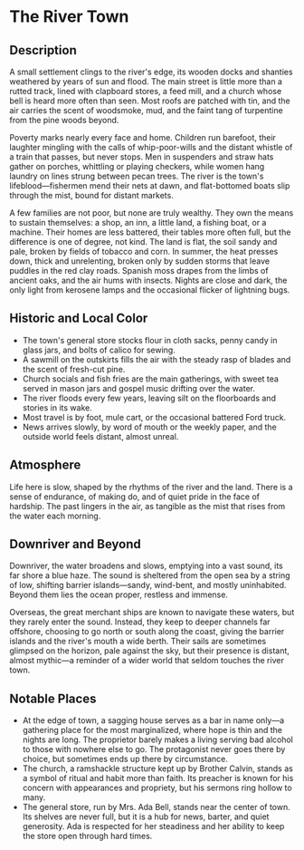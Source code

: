 # The River Town

## Description

A small settlement clings to the river's edge, its wooden docks and shanties weathered by years of sun and flood. The main street is little more than a rutted track, lined with clapboard stores, a feed mill, and a church whose bell is heard more often than seen. Most roofs are patched with tin, and the air carries the scent of woodsmoke, mud, and the faint tang of turpentine from the pine woods beyond.

Poverty marks nearly every face and home. Children run barefoot, their laughter mingling with the calls of whip-poor-wills and the distant whistle of a train that passes, but never stops. Men in suspenders and straw hats gather on porches, whittling or playing checkers, while women hang laundry on lines strung between pecan trees. The river is the town's lifeblood—fishermen mend their nets at dawn, and flat-bottomed boats slip through the mist, bound for distant markets.

A few families are not poor, but none are truly wealthy. They own the means to sustain themselves: a shop, an inn, a little land, a fishing boat, or a machine. Their homes are less battered, their tables more often full, but the difference is one of degree, not kind. The land is flat, the soil sandy and pale, broken by fields of tobacco and corn. In summer, the heat presses down, thick and unrelenting, broken only by sudden storms that leave puddles in the red clay roads. Spanish moss drapes from the limbs of ancient oaks, and the air hums with insects. Nights are close and dark, the only light from kerosene lamps and the occasional flicker of lightning bugs.

## Historic and Local Color

- The town's general store stocks flour in cloth sacks, penny candy in glass jars, and bolts of calico for sewing.
- A sawmill on the outskirts fills the air with the steady rasp of blades and the scent of fresh-cut pine.
- Church socials and fish fries are the main gatherings, with sweet tea served in mason jars and gospel music drifting over the water.
- The river floods every few years, leaving silt on the floorboards and stories in its wake.
- Most travel is by foot, mule cart, or the occasional battered Ford truck.
- News arrives slowly, by word of mouth or the weekly paper, and the outside world feels distant, almost unreal.

## Atmosphere

Life here is slow, shaped by the rhythms of the river and the land. There is a sense of endurance, of making do, and of quiet pride in the face of hardship. The past lingers in the air, as tangible as the mist that rises from the water each morning.

## Downriver and Beyond

Downriver, the water broadens and slows, emptying into a vast sound, its far shore a blue haze. The sound is sheltered from the open sea by a string of low, shifting barrier islands—sandy, wind-bent, and mostly uninhabited. Beyond them lies the ocean proper, restless and immense.

Overseas, the great merchant ships are known to navigate these waters, but they rarely enter the sound. Instead, they keep to deeper channels far offshore, choosing to go north or south along the coast, giving the barrier islands and the river's mouth a wide berth. Their sails are sometimes glimpsed on the horizon, pale against the sky, but their presence is distant, almost mythic—a reminder of a wider world that seldom touches the river town.

## Notable Places

- At the edge of town, a sagging house serves as a bar in name only—a gathering place for the most marginalized, where hope is thin and the nights are long. The proprietor barely makes a living serving bad alcohol to those with nowhere else to go. The protagonist never goes there by choice, but sometimes ends up there by circumstance.
- The church, a ramshackle structure kept up by Brother Calvin, stands as a symbol of ritual and habit more than faith. Its preacher is known for his concern with appearances and propriety, but his sermons ring hollow to many.
- The general store, run by Mrs. Ada Bell, stands near the center of town. Its shelves are never full, but it is a hub for news, barter, and quiet generosity. Ada is respected for her steadiness and her ability to keep the store open through hard times. 